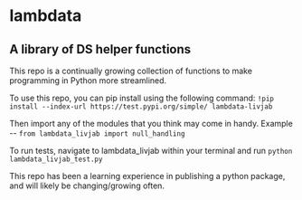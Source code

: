 # lambdata
## A library of DS helper functions

This repo is a continually growing collection of functions to make programming in Python more streamlined.

To use this repo, you can pip install using the following command:
`!pip install --index-url https://test.pypi.org/simple/ lambdata-livjab`

Then import any of the modules that you think may come in handy. Example -- `from lambdata_livjab import null_handling`

To run tests, navigate to lambdata_livjab within your terminal and run `python lambdata_livjab_test.py`

This repo has been a learning experience in publishing a python package, and will likely be changing/growing often.

